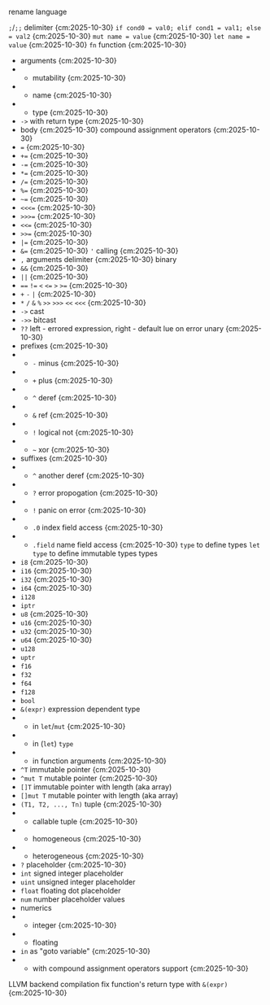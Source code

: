 
rename language

`;`/`;;` delimiter {cm:2025-10-30}
`if cond0 = val0; elif cond1 = val1; else = val2` {cm:2025-10-30}
`mut name = value` {cm:2025-10-30}
`let name = value` {cm:2025-10-30}
`fn` function {cm:2025-10-30}
- arguments {cm:2025-10-30}
- - mutability {cm:2025-10-30}
- - name {cm:2025-10-30}
- - type {cm:2025-10-30}
- `->` with return type {cm:2025-10-30}
-  body {cm:2025-10-30}
compound assignment operators {cm:2025-10-30}
- `=` {cm:2025-10-30}
- `+=` {cm:2025-10-30}
- `-=` {cm:2025-10-30}
- `*=` {cm:2025-10-30}
- `/=` {cm:2025-10-30}
- `%=` {cm:2025-10-30}
- `~=` {cm:2025-10-30}
- `<<<=` {cm:2025-10-30}
- `>>>=` {cm:2025-10-30}
- `<<=` {cm:2025-10-30}
- `>>=` {cm:2025-10-30}
- `|=` {cm:2025-10-30}
- `&=` {cm:2025-10-30}
`'` calling {cm:2025-10-30}
- `,` arguments delimiter {cm:2025-10-30}
binary
- `&&` {cm:2025-10-30}
- `||` {cm:2025-10-30}
- `==` `!=` `<` `<=` `>` `>=` {cm:2025-10-30}
- `+` `-` `|` {cm:2025-10-30}
- `*` `/` `&` `%` `>>` `>>>` `<<` `<<<` {cm:2025-10-30}
- `->` cast
- `->>` bitcast
- `??` left - errored expression, right - default lue on error
unary {cm:2025-10-30}
- prefixes {cm:2025-10-30}
- - `-` minus {cm:2025-10-30}
- - `+` plus {cm:2025-10-30}
- - `^` deref {cm:2025-10-30}
- - `&` ref {cm:2025-10-30}
- - `!` logical not {cm:2025-10-30}
- - `~` xor {cm:2025-10-30}
- suffixes {cm:2025-10-30}
- - `^` another deref {cm:2025-10-30}
- - `?` error propogation {cm:2025-10-30}
- - `!` panic on error {cm:2025-10-30}
- - `.0` index field access {cm:2025-10-30}
- - `.field` name field access {cm:2025-10-30}
`type` to define types
`let type` to define immutable types
types
- `i8` {cm:2025-10-30}
- `i16` {cm:2025-10-30}
- `i32` {cm:2025-10-30}
- `i64` {cm:2025-10-30}
- `i128`
- `iptr`
- `u8` {cm:2025-10-30}
- `u16` {cm:2025-10-30}
- `u32` {cm:2025-10-30}
- `u64` {cm:2025-10-30}
- `u128`
- `uptr`
- `f16`
- `f32`
- `f64`
- `f128`
- `bool`
- `&(expr)` expression dependent type
- - in `let`/`mut` {cm:2025-10-30}
- - in (`let`) `type`
- - in function arguments {cm:2025-10-30}
- `^T` immutable pointer {cm:2025-10-30}
- `^mut T` mutable pointer {cm:2025-10-30}
- `[]T` immutable pointer with length (aka array)
- `[]mut T` mutable pointer with length (aka array)
- `(T1, T2, ..., Tn)` tuple {cm:2025-10-30}
- - callable tuple {cm:2025-10-30}
- - homogeneous {cm:2025-10-30}
- - heterogeneous {cm:2025-10-30}
- `?` placeholder {cm:2025-10-30}
- `int` signed integer placeholder
- `uint` unsigned integer placeholder
- `float` floating dot placeholder
- `num` number placeholder
values
- numerics
- - integer {cm:2025-10-30}
- - floating
- `in` as "goto variable" {cm:2025-10-30}
- - with compound assignment operators support {cm:2025-10-30}


LLVM backend compilation
fix function's return type with `&(expr)` {cm:2025-10-30}